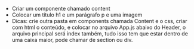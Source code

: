 - Criar um componente chamado content
- Colocar um título h1 e um parágrafo p e uma imagem
- Dicas: crie outra pasta em components chamada Content e o css, criar com html o conteúdo, e colocar no arquivo App.js abaixo do Header, o arquivo principal será index também, tudo isso tem que estar dentro de uma caixa maior, pode chamar de section ou div.